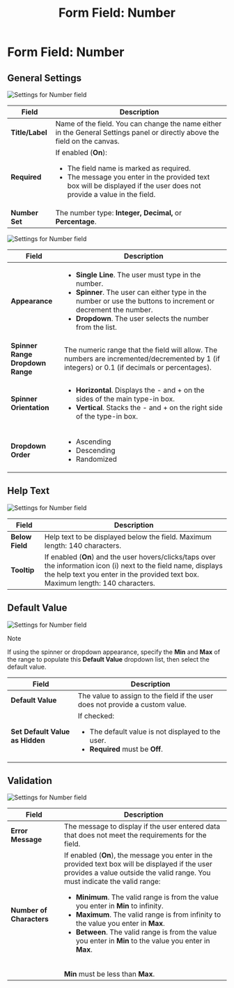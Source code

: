 ﻿---
uid: form-field-number
topic: form-field-number
locale: en
title: "Form Field: Number"
dnneditions: Evoq Engage
dnnversion: 09.02.00
parent-topic: administrators-forms-overview
related-topics: form-field-address,form-field-date-time,form-field-dropdown,form-field-email,form-field-esignature,form-field-multi-line-text,form-field-multiple-choice,form-field-name,form-field-phone-number,form-field-single-line-text,form-field-static-text,form-field-terms-conditions,form-field-url-website,form-field-submit
---

# Form Field: Number

## General Settings

  

![Settings for Number field](/images/scr-FormField-Number-generalsettings-labelreq.gif)

  

|**Field**|**Description**|
|---|---|
|**Title/Label**|Name of the field. You can change the name either in the General Settings panel or directly above the field on the canvas.|
|**Required**|If enabled (**On**):<ul><li>The field name is marked as required.</li><li>The message you enter in the provided text box will be displayed if the user does not provide a value in the field.</li></ul>|
|**Number Set**|The number type: **Integer, Decimal,** or **Percentage**.

  

![Settings for Number field](/images/scr-FormField-Number-generalsettings-appearance.gif)

  

|**Field**|**Description**|
|---|---|
|**Appearance**|<ul><li>**Single Line**. The user must type in the number.</li><li>**Spinner**. The user can either type in the number or use the buttons to increment or decrement the number.</li><li>**Dropdown**. The user selects the number from the list.</li></ul>|
|**Spinner Range <br />Dropdown Range**|The numeric range that the field will allow. The numbers are incremented/decremented by 1 (if integers) or 0.1 (if decimals or percentages).|
|**Spinner Orientation**|<ul><li>**Horizontal**. Displays the - and + on the sides of the main type-in box.</li><li>**Vertical**. Stacks the - and + on the right side of the type-in box.</li></ul>|
|**Dropdown Order**|<ul><li>Ascending</li><li>Descending</li><li>Randomized</li></ul>|

## Help Text

  

![Settings for Number field](/images/scr-FormField-Number-helptext.gif)

  

|**Field**|**Description**|
|---|---|
|**Below Field**|Help text to be displayed below the field. Maximum length: 140 characters.|
|**Tooltip**|If enabled (**On**) and the user hovers/clicks/taps over the information icon (i) next to the field name, displays the help text you enter in the provided text box. Maximum length: 140 characters.|

## Default Value

  

![Settings for Number field](/images/scr-FormField-Number-defaultvalue.gif)


> [!NOTE]
> If using the spinner or dropdown appearance, specify the **Min** and **Max** of the range to populate this **Default Value** dropdown list, then select the default value.
  

|**Field**|**Description**|
|---|---|
|**Default Value**|The value to assign to the field if the user does not provide a custom value.|
|**Set Default Value as Hidden**|If checked: <ul><li>The default value is not displayed to the user.</li><li>**Required** must be **Off**.</li></ul>|

## Validation

  

![Settings for Number field](/images/scr-FormField-Number-validation.gif)

  

|**Field**|**Description**|
|---|---|
|**Error Message**|The message to display if the user entered data that does not meet the requirements for the field.|
|**Number of Characters**|If enabled (**On**), the message you enter in the provided text box will be displayed if the user provides a value outside the valid range. You must indicate the valid range:<ul><li>**Minimum**. The valid range is from the value you enter in **Min** to infinity.</li><li>**Maximum**. The valid range is from infinity to the value you enter in **Max**.</li><li>**Between**. The valid range is from the value you enter in **Min** to the value you enter in **Max**.</li></ul><br />**Min** must be less than **Max**.|
